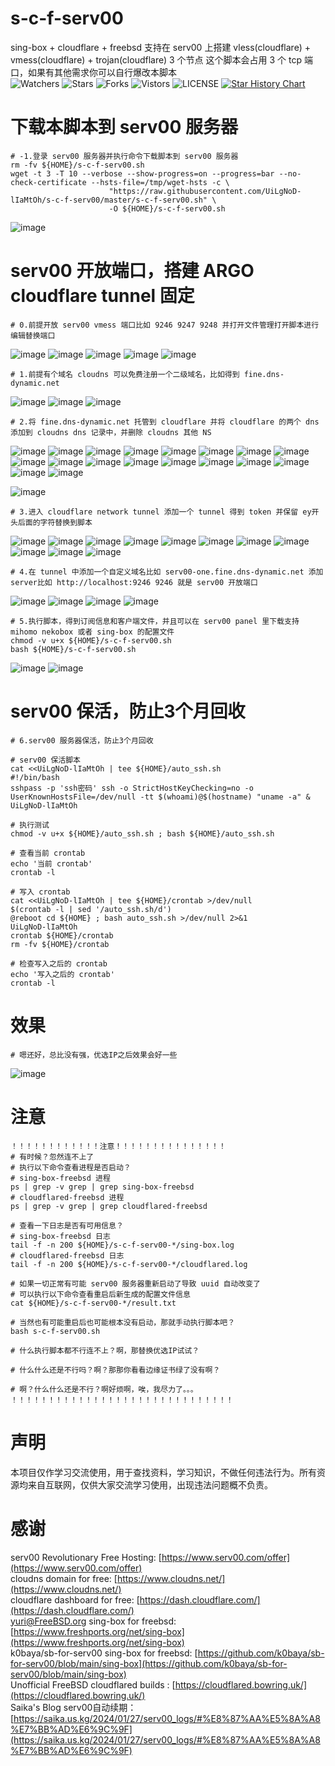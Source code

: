 # s-c-f-serv00
sing-box + cloudflare + freebsd 支持在 serv00 上搭建 vless(cloudflare) + vmess(cloudflare) + trojan(cloudflare) 3 个节点
这个脚本会占用 3 个 tcp 端口，如果有其他需求你可以自行爆改本脚本  
![Watchers](https://img.shields.io/github/watchers/UiLgNoD-lIaMtOh/s-c-f-serv00) ![Stars](https://img.shields.io/github/stars/UiLgNoD-lIaMtOh/s-c-f-serv00) ![Forks](https://img.shields.io/github/forks/UiLgNoD-lIaMtOh/s-c-f-serv00) ![Vistors](https://visitor-badge.laobi.icu/badge?page_id=UiLgNoD-lIaMtOh.s-c-f-serv00) ![LICENSE](https://img.shields.io/badge/license-CC%20BY--SA%204.0-green.svg)
<a href="https://star-history.com/#UiLgNoD-lIaMtOh/s-c-f-serv00&Date">
  <picture>
    <source media="(prefers-color-scheme: dark)" srcset="https://api.star-history.com/svg?repos=UiLgNoD-lIaMtOh/s-c-f-serv00&type=Date&theme=dark" />
    <source media="(prefers-color-scheme: light)" srcset="https://api.star-history.com/svg?repos=UiLgNoD-lIaMtOh/s-c-f-serv00&type=Date" />
    <img alt="Star History Chart" src="https://api.star-history.com/svg?repos=UiLgNoD-lIaMtOh/s-c-f-serv00&type=Date" />
  </picture>
</a>  
# 下载本脚本到 serv00 服务器
    # -1.登录 serv00 服务器并执行命令下载脚本到 serv00 服务器
    rm -fv ${HOME}/s-c-f-serv00.sh
    wget -t 3 -T 10 --verbose --show-progress=on --progress=bar --no-check-certificate --hsts-file=/tmp/wget-hsts -c \
                          "https://raw.githubusercontent.com/UiLgNoD-lIaMtOh/s-c-f-serv00/master/s-c-f-serv00.sh" \
                          -O ${HOME}/s-c-f-serv00.sh
  ![image](https://github.com/user-attachments/assets/52e31201-750d-4253-bd9f-e67be5e4b876)

# serv00 开放端口，搭建 ARGO cloudflare tunnel 固定
    # 0.前提开放 serv00 vmess 端口比如 9246 9247 9248 并打开文件管理打开脚本进行编辑替换端口
  ![image](https://github.com/user-attachments/assets/7cff9113-1bf3-4b77-b9b7-a39b4a60ec5a)
  ![image](https://github.com/user-attachments/assets/10d772ed-4ec2-401c-a0f6-25b49b9a2ccb)
  ![image](https://github.com/user-attachments/assets/8ee9136d-063e-4339-ad39-96da0ec3ff2d)
  ![image](https://github.com/user-attachments/assets/88d7cd52-87c1-4271-a387-7258c2583b74)
  ![image](https://github.com/user-attachments/assets/c67360d5-e942-4718-b5b2-f5d0b9a89af9)

    # 1.前提有个域名 cloudns 可以免费注册一个二级域名，比如得到 fine.dns-dynamic.net
  ![image](https://github.com/user-attachments/assets/592ab3fb-56cd-47bb-ac29-133c52bf7f63)
  ![image](https://github.com/user-attachments/assets/c0bb15e9-65bf-4084-8313-33cc5470a7a9)
  ![image](https://github.com/user-attachments/assets/5e5b32df-e24a-4c33-979c-70c67637c160)

    # 2.将 fine.dns-dynamic.net 托管到 cloudflare 并将 cloudflare 的两个 dns 添加到 cloudns dns 记录中，并删除 cloudns 其他 NS
  ![image](https://github.com/user-attachments/assets/505136d8-2e13-4f2d-9495-7a35d24fa6fc)
  ![image](https://github.com/user-attachments/assets/cbac2ce5-2b2e-4317-b81b-411f081923b0)
  ![image](https://github.com/user-attachments/assets/d20293cb-6aa0-48ca-99b6-9c8aec4c28d7)
  ![image](https://github.com/user-attachments/assets/c94843aa-c071-4830-9e1d-c6a3ef36cf3f)
  ![image](https://github.com/user-attachments/assets/57f9d70b-1288-4ae7-addd-d8aeb1e1c6b2)
  ![image](https://github.com/user-attachments/assets/887815d0-96b4-4ed8-8bfc-440a47e30a71)
  ![image](https://github.com/user-attachments/assets/023cb744-95bd-4409-9d6b-67564792c8da)
  ![image](https://github.com/user-attachments/assets/8aea54b2-bc18-4248-924b-15741dc99192)
  ![image](https://github.com/user-attachments/assets/cd24341b-d633-457c-b5ef-9a68fb8cab91)
  ![image](https://github.com/user-attachments/assets/30c8cf5b-2e09-4274-8a4a-7594d56ed8ca)
  ![image](https://github.com/user-attachments/assets/28faccb2-9d93-4380-aa94-2dbccd46918e)
  ![image](https://github.com/user-attachments/assets/236174fe-bca5-4e5f-aaa9-6911a6367426)
  ![image](https://github.com/user-attachments/assets/0fae9a24-ad39-4109-bc83-8f9913d098a5)
  ![image](https://github.com/user-attachments/assets/74503d17-ff22-40f3-8e97-27c93285dbce)
  ![image](https://github.com/user-attachments/assets/c3f3fe7b-03d5-48be-b21e-4d09c98c56b4)
  ![image](https://github.com/user-attachments/assets/372750bf-25a1-41ee-aba2-288aaee8dcf4)
  ![image](https://github.com/user-attachments/assets/cffb957c-4732-4716-84ba-54851410f2aa)
  ![image](https://github.com/user-attachments/assets/b5c50375-f06c-405b-875b-5693b53d4b7f)

  ![image](https://github.com/user-attachments/assets/9bc788b4-50ee-4e53-b89e-85c229b2edfa)
    
    # 3.进入 cloudflare network tunnel 添加一个 tunnel 得到 token 并保留 ey开头后面的字符替换到脚本 
  ![image](https://github.com/user-attachments/assets/92c0529a-22b5-41ff-bb5e-2d1251d5ef98)
  ![image](https://github.com/user-attachments/assets/48d04cb9-cdd9-4714-a752-594adaefd9f3)
  ![image](https://github.com/user-attachments/assets/521d7fd1-5856-4ddd-8ecf-63df56ad5ddd)
  ![image](https://github.com/user-attachments/assets/32b255c1-e10d-4789-a216-0e23fa19056e)
  ![image](https://github.com/user-attachments/assets/c5aec947-5b11-4d2e-95c8-7c63a961f505)
  ![image](https://github.com/user-attachments/assets/37a24b55-e794-4fb8-b6ec-8eb2b9f9050f)
  ![image](https://github.com/user-attachments/assets/f45bccff-c9f9-4112-80c9-b0baa2b3245f)
  ![image](https://github.com/user-attachments/assets/83ee3468-acf1-4bf3-82d8-3e4fcd320895)
  ![image](https://github.com/user-attachments/assets/e7ab6721-f665-4fbc-8a8c-94c5eeb8c1f1)
  ![image](https://github.com/user-attachments/assets/f6770b8f-c096-4fcf-8987-7531470d1422)
  ![image](https://github.com/user-attachments/assets/557dd04d-27a5-46f6-8fdd-c04a52e75d78)

    # 4.在 tunnel 中添加一个自定义域名比如 serv00-one.fine.dns-dynamic.net 添加server比如 http://localhost:9246 9246 就是 serv00 开放端口
  ![image](https://github.com/user-attachments/assets/faec58ae-9cc8-48f8-bc86-dc4eeaf05468)
  ![image](https://github.com/user-attachments/assets/25266d45-c1fd-41a7-ac8b-26eddf6c15b6)
  ![image](https://github.com/user-attachments/assets/a7b3e0db-7c6c-4502-a7a2-bf16b3ad14e4)
  ![image](https://github.com/user-attachments/assets/2297191a-1142-4c7e-9132-3b7538da6163)

    # 5.执行脚本，得到订阅信息和客户端文件，并且可以在 serv00 panel 里下载支持 mihomo nekobox 或者 sing-box 的配置文件
    chmod -v u+x ${HOME}/s-c-f-serv00.sh
    bash ${HOME}/s-c-f-serv00.sh
  ![image](https://github.com/user-attachments/assets/76884512-3bbd-4ebe-94c0-512aedc0917f)
  ![image](https://github.com/user-attachments/assets/9bdcdaab-52b7-40d5-a4b6-14adfc129c65)

# serv00 保活，防止3个月回收
    # 6.serv00 服务器保活，防止3个月回收

    # serv00 保活脚本
    cat <<UiLgNoD-lIaMtOh | tee ${HOME}/auto_ssh.sh
    #!/bin/bash
    sshpass -p 'ssh密码' ssh -o StrictHostKeyChecking=no -o UserKnownHostsFile=/dev/null -tt $(whoami)@$(hostname) "uname -a" &
    UiLgNoD-lIaMtOh

    # 执行测试
    chmod -v u+x ${HOME}/auto_ssh.sh ; bash ${HOME}/auto_ssh.sh

    # 查看当前 crontab
    echo '当前 crontab'
    crontab -l
    
    # 写入 crontab 
    cat <<UiLgNoD-lIaMtOh | tee ${HOME}/crontab >/dev/null
    $(crontab -l | sed '/auto_ssh.sh/d')
    @reboot cd ${HOME} ; bash auto_ssh.sh >/dev/null 2>&1
    UiLgNoD-lIaMtOh
    crontab ${HOME}/crontab
    rm -fv ${HOME}/crontab
    
    # 检查写入之后的 crontab
    echo '写入之后的 crontab'
    crontab -l

# 效果
    # 嗯还好，总比没有强，优选IP之后效果会好一些
  ![image](https://github.com/user-attachments/assets/ca03f267-69be-4106-9fdc-6efa1536a8f4)

# 注意
    ！！！！！！！！！！！！注意！！！！！！！！！！！！！！！
    # 有时候？忽然连不上了
    # 执行以下命令查看进程是否启动？
    # sing-box-freebsd 进程
    ps | grep -v grep | grep sing-box-freebsd
    # cloudflared-freebsd 进程
    ps | grep -v grep | grep cloudflared-freebsd
    
    # 查看一下日志是否有可用信息？
    # sing-box-freebsd 日志
    tail -f -n 200 ${HOME}/s-c-f-serv00-*/sing-box.log
    # cloudflared-freebsd 日志
    tail -f -n 200 ${HOME}/s-c-f-serv00-*/cloudflared.log
    
    # 如果一切正常有可能 serv00 服务器重新启动了导致 uuid 自动改变了
    # 可以执行以下命令查看重启后新生成的配置文件信息
    cat ${HOME}/s-c-f-serv00-*/result.txt
    
    # 当然也有可能重启后也可能根本没有启动，那就手动执行脚本吧？
    bash s-c-f-serv00.sh
    
    # 什么执行脚本都不行连不上？啊，那替换优选IP试试？
    
    # 什么什么还是不行吗？啊？那那你看看边缘证书绿了没有啊？
    
    # 啊？什么什么还是不行？啊好烦啊，唉，我尽力了。。。
    ！！！！！！！！！！！！！！！！！！！！！！！！！！！！！！

# 声明
本项目仅作学习交流使用，用于查找资料，学习知识，不做任何违法行为。所有资源均来自互联网，仅供大家交流学习使用，出现违法问题概不负责。

# 感谢
serv00 Revolutionary Free Hosting: [https://www.serv00.com/offer](https://www.serv00.com/offer)  
cloudns domain for free: [https://www.cloudns.net/](https://www.cloudns.net/)  
cloudflare dashboard for free: [https://dash.cloudflare.com/](https://dash.cloudflare.com/)  
yuri@FreeBSD.org sing-box for freebsd:[https://www.freshports.org/net/sing-box](https://www.freshports.org/net/sing-box)  
k0baya/sb-for-serv00 sing-box for freebsd: [https://github.com/k0baya/sb-for-serv00/blob/main/sing-box](https://github.com/k0baya/sb-for-serv00/blob/main/sing-box)  
Unofficial FreeBSD cloudflared builds : [https://cloudflared.bowring.uk/](https://cloudflared.bowring.uk/)  
Saika's Blog serv00自动续期：[https://saika.us.kg/2024/01/27/serv00_logs/#%E8%87%AA%E5%8A%A8%E7%BB%AD%E6%9C%9F](https://saika.us.kg/2024/01/27/serv00_logs/#%E8%87%AA%E5%8A%A8%E7%BB%AD%E6%9C%9F)  



 
  
 
     
    
